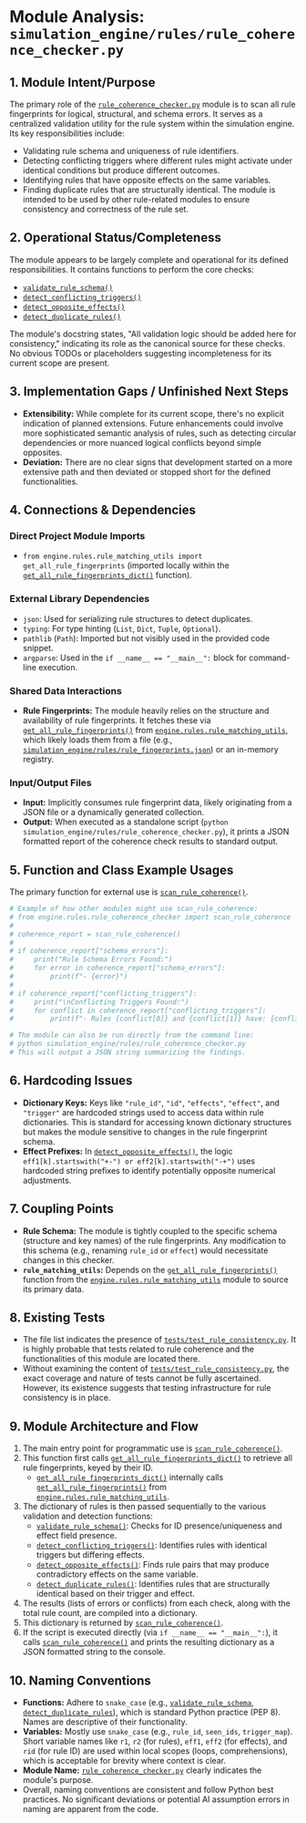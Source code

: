 # Module Analysis: `simulation_engine/rules/rule_coherence_checker.py`

## 1. Module Intent/Purpose

The primary role of the [`rule_coherence_checker.py`](simulation_engine/rules/rule_coherence_checker.py:1) module is to scan all rule fingerprints for logical, structural, and schema errors. It serves as a centralized validation utility for the rule system within the simulation engine. Its key responsibilities include:
-   Validating rule schema and uniqueness of rule identifiers.
-   Detecting conflicting triggers where different rules might activate under identical conditions but produce different outcomes.
-   Identifying rules that have opposite effects on the same variables.
-   Finding duplicate rules that are structurally identical.
The module is intended to be used by other rule-related modules to ensure consistency and correctness of the rule set.

## 2. Operational Status/Completeness

The module appears to be largely complete and operational for its defined responsibilities. It contains functions to perform the core checks:
-   [`validate_rule_schema()`](simulation_engine/rules/rule_coherence_checker.py:25)
-   [`detect_conflicting_triggers()`](simulation_engine/rules/rule_coherence_checker.py:41)
-   [`detect_opposite_effects()`](simulation_engine/rules/rule_coherence_checker.py:58)
-   [`detect_duplicate_rules()`](simulation_engine/rules/rule_coherence_checker.py:75)

The module's docstring states, "All validation logic should be added here for consistency," indicating its role as the canonical source for these checks. No obvious TODOs or placeholders suggesting incompleteness for its current scope are present.

## 3. Implementation Gaps / Unfinished Next Steps

-   **Extensibility:** While complete for its current scope, there's no explicit indication of planned extensions. Future enhancements could involve more sophisticated semantic analysis of rules, such as detecting circular dependencies or more nuanced logical conflicts beyond simple opposites.
-   **Deviation:** There are no clear signs that development started on a more extensive path and then deviated or stopped short for the defined functionalities.

## 4. Connections & Dependencies

### Direct Project Module Imports
-   `from engine.rules.rule_matching_utils import get_all_rule_fingerprints` (imported locally within the [`get_all_rule_fingerprints_dict()`](simulation_engine/rules/rule_coherence_checker.py:20) function).

### External Library Dependencies
-   `json`: Used for serializing rule structures to detect duplicates.
-   `typing`: For type hinting (`List`, `Dict`, `Tuple`, `Optional`).
-   `pathlib` (`Path`): Imported but not visibly used in the provided code snippet.
-   `argparse`: Used in the `if __name__ == "__main__":` block for command-line execution.

### Shared Data Interactions
-   **Rule Fingerprints:** The module heavily relies on the structure and availability of rule fingerprints. It fetches these via [`get_all_rule_fingerprints()`](simulation_engine/rules/rule_matching_utils.py:) from [`engine.rules.rule_matching_utils`](simulation_engine/rules/rule_matching_utils.py:), which likely loads them from a file (e.g., [`simulation_engine/rules/rule_fingerprints.json`](simulation_engine/rules/rule_fingerprints.json)) or an in-memory registry.

### Input/Output Files
-   **Input:** Implicitly consumes rule fingerprint data, likely originating from a JSON file or a dynamically generated collection.
-   **Output:** When executed as a standalone script (`python simulation_engine/rules/rule_coherence_checker.py`), it prints a JSON formatted report of the coherence check results to standard output.

## 5. Function and Class Example Usages

The primary function for external use is [`scan_rule_coherence()`](simulation_engine/rules/rule_coherence_checker.py:87).

```python
# Example of how other modules might use scan_rule_coherence:
# from engine.rules.rule_coherence_checker import scan_rule_coherence
#
# coherence_report = scan_rule_coherence()
#
# if coherence_report["schema_errors"]:
#     print("Rule Schema Errors Found:")
#     for error in coherence_report["schema_errors"]:
#         print(f"- {error}")
#
# if coherence_report["conflicting_triggers"]:
#     print("\nConflicting Triggers Found:")
#     for conflict in coherence_report["conflicting_triggers"]:
#         print(f"- Rules {conflict[0]} and {conflict[1]} have: {conflict[2]}")

# The module can also be run directly from the command line:
# python simulation_engine/rules/rule_coherence_checker.py
# This will output a JSON string summarizing the findings.
```

## 6. Hardcoding Issues

-   **Dictionary Keys:** Keys like `"rule_id"`, `"id"`, `"effects"`, `"effect"`, and `"trigger"` are hardcoded strings used to access data within rule dictionaries. This is standard for accessing known dictionary structures but makes the module sensitive to changes in the rule fingerprint schema.
-   **Effect Prefixes:** In [`detect_opposite_effects()`](simulation_engine/rules/rule_coherence_checker.py:58), the logic `eff1[k].startswith("+-") or eff2[k].startswith("-+")` uses hardcoded string prefixes to identify potentially opposite numerical adjustments.

## 7. Coupling Points

-   **Rule Schema:** The module is tightly coupled to the specific schema (structure and key names) of the rule fingerprints. Any modification to this schema (e.g., renaming `rule_id` or `effect`) would necessitate changes in this checker.
-   **`rule_matching_utils`:** Depends on the [`get_all_rule_fingerprints()`](simulation_engine/rules/rule_matching_utils.py:) function from the [`engine.rules.rule_matching_utils`](simulation_engine/rules/rule_matching_utils.py:) module to source its primary data.

## 8. Existing Tests

-   The file list indicates the presence of [`tests/test_rule_consistency.py`](tests/test_rule_consistency.py:). It is highly probable that tests related to rule coherence and the functionalities of this module are located there.
-   Without examining the content of [`tests/test_rule_consistency.py`](tests/test_rule_consistency.py:), the exact coverage and nature of tests cannot be fully ascertained. However, its existence suggests that testing infrastructure for rule consistency is in place.

## 9. Module Architecture and Flow

1.  The main entry point for programmatic use is [`scan_rule_coherence()`](simulation_engine/rules/rule_coherence_checker.py:87).
2.  This function first calls [`get_all_rule_fingerprints_dict()`](simulation_engine/rules/rule_coherence_checker.py:20) to retrieve all rule fingerprints, keyed by their ID.
    *   [`get_all_rule_fingerprints_dict()`](simulation_engine/rules/rule_coherence_checker.py:20) internally calls [`get_all_rule_fingerprints()`](simulation_engine/rules/rule_matching_utils.py:) from [`engine.rules.rule_matching_utils`](simulation_engine/rules/rule_matching_utils.py:).
3.  The dictionary of rules is then passed sequentially to the various validation and detection functions:
    *   [`validate_rule_schema()`](simulation_engine/rules/rule_coherence_checker.py:25): Checks for ID presence/uniqueness and effect field presence.
    *   [`detect_conflicting_triggers()`](simulation_engine/rules/rule_coherence_checker.py:41): Identifies rules with identical triggers but differing effects.
    *   [`detect_opposite_effects()`](simulation_engine/rules/rule_coherence_checker.py:58): Finds rule pairs that may produce contradictory effects on the same variable.
    *   [`detect_duplicate_rules()`](simulation_engine/rules/rule_coherence_checker.py:75): Identifies rules that are structurally identical based on their trigger and effect.
4.  The results (lists of errors or conflicts) from each check, along with the total rule count, are compiled into a dictionary.
5.  This dictionary is returned by [`scan_rule_coherence()`](simulation_engine/rules/rule_coherence_checker.py:87).
6.  If the script is executed directly (via `if __name__ == "__main__":`), it calls [`scan_rule_coherence()`](simulation_engine/rules/rule_coherence_checker.py:87) and prints the resulting dictionary as a JSON formatted string to the console.

## 10. Naming Conventions

-   **Functions:** Adhere to `snake_case` (e.g., [`validate_rule_schema`](simulation_engine/rules/rule_coherence_checker.py:25), [`detect_duplicate_rules`](simulation_engine/rules/rule_coherence_checker.py:75)), which is standard Python practice (PEP 8). Names are descriptive of their functionality.
-   **Variables:** Mostly use `snake_case` (e.g., `rule_id`, `seen_ids`, `trigger_map`). Short variable names like `r1`, `r2` (for rules), `eff1`, `eff2` (for effects), and `rid` (for rule ID) are used within local scopes (loops, comprehensions), which is acceptable for brevity where context is clear.
-   **Module Name:** [`rule_coherence_checker.py`](simulation_engine/rules/rule_coherence_checker.py:) clearly indicates the module's purpose.
-   Overall, naming conventions are consistent and follow Python best practices. No significant deviations or potential AI assumption errors in naming are apparent from the code.